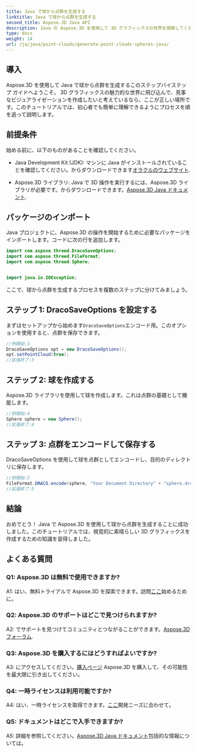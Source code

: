 ```yaml
---
title: Java で球から点群を生成する
linktitle: Java で球から点群を生成する
second_title: Aspose.3D Java API
description: Java の Aspose.3D を使用して 3D グラフィックスの世界を探索してください。このわかりやすいチュートリアルで、球から点群を生成する方法を学びましょう。
type: docs
weight: 14
url: /ja/java/point-clouds/generate-point-clouds-spheres-java/
---
```

## 導入

Aspose.3D を使用して Java で球から点群を生成するこのステップバイステップ ガイドへようこそ。 3D グラフィックスの魅力的な世界に飛び込んで、見事なビジュアライゼーションを作成したいと考えているなら、ここが正しい場所です。このチュートリアルでは、初心者でも簡単に理解できるようにプロセスを順を追って説明します。

## 前提条件

始める前に、以下のものがあることを確認してください。

-  Java Development Kit (JDK): マシンに Java がインストールされていることを確認してください。からダウンロードできます[オラクルのウェブサイト](https://www.oracle.com/java/technologies/javase-downloads.html).

- Aspose.3D ライブラリ: Java で 3D 操作を実行するには、Aspose.3D ライブラリが必要です。からダウンロードできます。[Aspose.3D Java ドキュメント](https://reference.aspose.com/3d/java/).

## パッケージのインポート

Java プロジェクトに、Aspose.3D の操作を開始するために必要なパッケージをインポートします。コードに次の行を追加します。

```java
import com.aspose.threed.DracoSaveOptions;
import com.aspose.threed.FileFormat;
import com.aspose.threed.Sphere;


import java.io.IOException;
```

ここで、球から点群を生成するプロセスを複数のステップに分けてみましょう。

## ステップ 1: DracoSaveOptions を設定する

まずはセットアップから始めます`DracoSaveOptions`エンコード用。このオプションを使用すると、点群を保存できます。

```java
//例開始:3
DracoSaveOptions opt = new DracoSaveOptions();
opt.setPointCloud(true);
//拡張終了:3
```

## ステップ 2: 球を作成する

Aspose.3D ライブラリを使用して球を作成します。これは点群の基礎として機能します。

```java
//例開始:4
Sphere sphere = new Sphere();
//拡張終了:4
```

## ステップ 3: 点群をエンコードして保存する

DracoSaveOptions を使用して球を点群としてエンコードし、目的のディレクトリに保存します。

```java
//例開始:5
FileFormat.DRACO.encode(sphere, "Your Document Directory" + "sphere.drc", opt);
//拡張終了:5
```

## 結論

おめでとう！ Java で Aspose.3D を使用して球から点群を生成することに成功しました。このチュートリアルでは、視覚的に素晴らしい 3D グラフィックスを作成するための知識を習得しました。

## よくある質問

### Q1: Aspose.3D は無料で使用できますか?

 A1: はい、無料トライアルで Aspose.3D を探索できます。訪問[ここ](https://releases.aspose.com/)始めるために。

### Q2: Aspose.3D のサポートはどこで見つけられますか?

 A2: でサポートを見つけてコミュニティとつながることができます。[Aspose.3D フォーラム](https://forum.aspose.com/c/3d/18).

### Q3: Aspose.3D を購入するにはどうすればよいですか?

 A3: にアクセスしてください。[購入ページ](https://purchase.aspose.com/buy) Aspose.3D を購入して、その可能性を最大限に引き出してください。

### Q4: 一時ライセンスは利用可能ですか?

 A4: はい、一時ライセンスを取得できます。[ここ](https://purchase.aspose.com/temporary-license/)開発ニーズに合わせて。

### Q5: ドキュメントはどこで入手できますか?

 A5: 詳細を参照してください。[Aspose.3D Java ドキュメント](https://reference.aspose.com/3d/java/)包括的な情報については。
